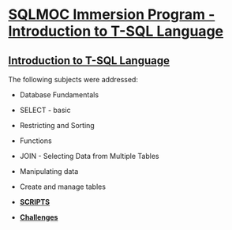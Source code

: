 # <a href = 'https://sqlmoc.net/'>SQLMOC Immersion Program - Introduction to T-SQL Language</a>

## <a href = 'https://1drv.ms/b/s!Alc8XZE0_c49kwejoFR_GZzZ5ORG?e=tQcCLR'>Introduction to T-SQL Language</a>

The following subjects were addressed:

- Database Fundamentals
- SELECT - basic
- Restricting and Sorting
- Functions
- JOIN - Selecting Data from Multiple Tables
- Manipulating data
- Create and manage tables

- <a href="https://1drv.ms/b/s!Alc8XZE0_c49kwWACiKhEeTfEkHn?e=JYNJay">**SCRIPTS**</a>

- <a href="https://1drv.ms/b/s!Alc8XZE0_c49kwa43x33jqcZwxX7?e=GbSkk9">**Challenges**</a>
